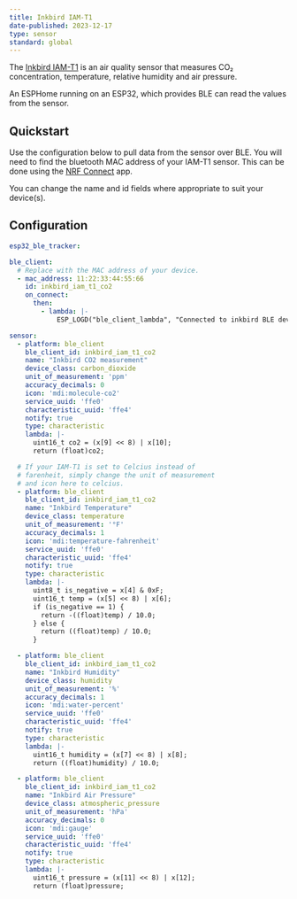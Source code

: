 ```yaml
---
title: Inkbird IAM-T1
date-published: 2023-12-17
type: sensor
standard: global
---
```


The [Inkbird IAM-T1](https://inkbird.com/pages/iam-t1) is an air quality
sensor that measures CO₂ concentration, temperature, relative humidity
and air pressure.

An ESPHome running on an ESP32, which provides BLE can read the values
from the sensor.


## Quickstart

Use the configuration below to pull data from the sensor over BLE. You
will need to find the bluetooth MAC address of your IAM-T1 sensor. This
can be done using the [NRF Connect](https://www.nordicsemi.com/Products/Development-tools/nrf-connect-for-mobile)
app.

You can change the name and id fields where appropriate to suit your
device(s).

## Configuration

```yaml
esp32_ble_tracker:

ble_client:
  # Replace with the MAC address of your device.
  - mac_address: 11:22:33:44:55:66
    id: inkbird_iam_t1_co2
    on_connect:
      then:
        - lambda: |-
            ESP_LOGD("ble_client_lambda", "Connected to inkbird BLE device");

sensor:
  - platform: ble_client
    ble_client_id: inkbird_iam_t1_co2
    name: "Inkbird CO2 measurement"
    device_class: carbon_dioxide
    unit_of_measurement: 'ppm'
    accuracy_decimals: 0
    icon: 'mdi:molecule-co2'
    service_uuid: 'ffe0'
    characteristic_uuid: 'ffe4'
    notify: true
    type: characteristic
    lambda: |-
      uint16_t co2 = (x[9] << 8) | x[10];
      return (float)co2;

  # If your IAM-T1 is set to Celcius instead of
  # farenheit, simply change the unit of measurement
  # and icon here to celcius.
  - platform: ble_client
    ble_client_id: inkbird_iam_t1_co2
    name: "Inkbird Temperature"
    device_class: temperature
    unit_of_measurement: '°F'
    accuracy_decimals: 1
    icon: 'mdi:temperature-fahrenheit'
    service_uuid: 'ffe0'
    characteristic_uuid: 'ffe4'
    notify: true
    type: characteristic
    lambda: |-
      uint8_t is_negative = x[4] & 0xF;
      uint16_t temp = (x[5] << 8) | x[6];
      if (is_negative == 1) {
        return -((float)temp) / 10.0;
      } else {
        return ((float)temp) / 10.0;
      }

  - platform: ble_client
    ble_client_id: inkbird_iam_t1_co2
    name: "Inkbird Humidity"
    device_class: humidity
    unit_of_measurement: '%'
    accuracy_decimals: 1
    icon: 'mdi:water-percent'
    service_uuid: 'ffe0'
    characteristic_uuid: 'ffe4'
    notify: true
    type: characteristic
    lambda: |-
      uint16_t humidity = (x[7] << 8) | x[8];
      return ((float)humidity) / 10.0;

  - platform: ble_client
    ble_client_id: inkbird_iam_t1_co2
    name: "Inkbird Air Pressure"
    device_class: atmospheric_pressure
    unit_of_measurement: 'hPa'
    accuracy_decimals: 0
    icon: 'mdi:gauge'
    service_uuid: 'ffe0'
    characteristic_uuid: 'ffe4'
    notify: true
    type: characteristic
    lambda: |-
      uint16_t pressure = (x[11] << 8) | x[12];
      return (float)pressure;
```
